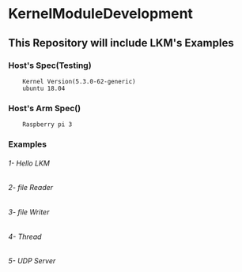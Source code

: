 # KernelModuleDevelopment

## This Repository will include LKM's Examples

### Host's Spec(Testing)
        Kernel Version(5.3.0-62-generic)
        ubuntu 18.04
### Host's Arm Spec()
        Raspberry pi 3

### Examples

###### 1- Hello LKM
###### 2- file Reader
###### 3- file Writer
###### 4- Thread
###### 5- UDP Server
